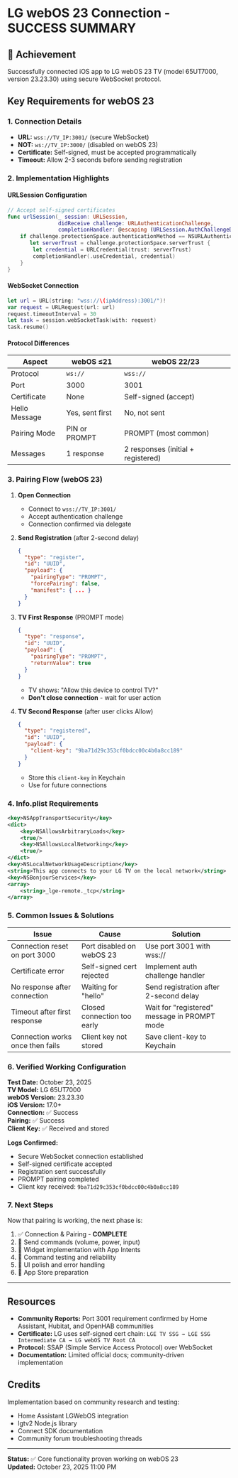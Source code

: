 # LG webOS 23 Connection - SUCCESS SUMMARY

## 🎉 Achievement
Successfully connected iOS app to LG webOS 23 TV (model 65UT7000, version 23.23.30) using secure WebSocket protocol.

## Key Requirements for webOS 23

### 1. Connection Details
- **URL:** `wss://TV_IP:3001/` (secure WebSocket)
- **NOT:** `ws://TV_IP:3000/` (disabled on webOS 23)
- **Certificate:** Self-signed, must be accepted programmatically
- **Timeout:** Allow 2-3 seconds before sending registration

### 2. Implementation Highlights

#### URLSession Configuration
```swift
// Accept self-signed certificates
func urlSession(_ session: URLSession, 
                didReceive challenge: URLAuthenticationChallenge, 
                completionHandler: @escaping (URLSession.AuthChallengeDisposition, URLCredential?) -> Void) {
    if challenge.protectionSpace.authenticationMethod == NSURLAuthenticationMethodServerTrust,
       let serverTrust = challenge.protectionSpace.serverTrust {
        let credential = URLCredential(trust: serverTrust)
        completionHandler(.useCredential, credential)
    }
}
```

#### WebSocket Connection
```swift
let url = URL(string: "wss://\(ipAddress):3001/")!
var request = URLRequest(url: url)
request.timeoutInterval = 30
let task = session.webSocketTask(with: request)
task.resume()
```

#### Protocol Differences

| Aspect | webOS ≤21 | webOS 22/23 |
|--------|-----------|-------------|
| Protocol | `ws://` | `wss://` |
| Port | 3000 | 3001 |
| Certificate | None | Self-signed (accept) |
| Hello Message | Yes, sent first | No, not sent |
| Pairing Mode | PIN or PROMPT | PROMPT (most common) |
| Messages | 1 response | 2 responses (initial + registered) |

### 3. Pairing Flow (webOS 23)

1. **Open Connection**
   - Connect to `wss://TV_IP:3001/`
   - Accept authentication challenge
   - Connection confirmed via delegate

2. **Send Registration** (after 2-second delay)
   ```json
   {
     "type": "register",
     "id": "UUID",
     "payload": {
       "pairingType": "PROMPT",
       "forcePairing": false,
       "manifest": { ... }
     }
   }
   ```

3. **TV First Response** (PROMPT mode)
   ```json
   {
     "type": "response",
     "id": "UUID",
     "payload": {
       "pairingType": "PROMPT",
       "returnValue": true
     }
   }
   ```
   - TV shows: "Allow this device to control TV?"
   - **Don't close connection** - wait for user action

4. **TV Second Response** (after user clicks Allow)
   ```json
   {
     "type": "registered",
     "id": "UUID",
     "payload": {
       "client-key": "9ba71d29c353cf0bdcc00c4b0a8cc189"
     }
   }
   ```
   - Store this `client-key` in Keychain
   - Use for future connections

### 4. Info.plist Requirements

```xml
<key>NSAppTransportSecurity</key>
<dict>
    <key>NSAllowsArbitraryLoads</key>
    <true/>
    <key>NSAllowsLocalNetworking</key>
    <true/>
</dict>
<key>NSLocalNetworkUsageDescription</key>
<string>This app connects to your LG TV on the local network</string>
<key>NSBonjourServices</key>
<array>
    <string>_lge-remote._tcp</string>
</array>
```

### 5. Common Issues & Solutions

| Issue | Cause | Solution |
|-------|-------|----------|
| Connection reset on port 3000 | Port disabled on webOS 23 | Use port 3001 with wss:// |
| Certificate error | Self-signed cert rejected | Implement auth challenge handler |
| No response after connection | Waiting for "hello" | Send registration after 2-second delay |
| Timeout after first response | Closed connection too early | Wait for "registered" message in PROMPT mode |
| Connection works once then fails | Client key not stored | Save client-key to Keychain |

### 6. Verified Working Configuration

**Test Date:** October 23, 2025  
**TV Model:** LG 65UT7000  
**webOS Version:** 23.23.30  
**iOS Version:** 17.0+  
**Connection:** ✅ Success  
**Pairing:** ✅ Success  
**Client Key:** ✅ Received and stored  

**Logs Confirmed:**
- Secure WebSocket connection established
- Self-signed certificate accepted
- Registration sent successfully
- PROMPT pairing completed
- Client key received: `9ba71d29c353cf0bdcc00c4b0a8cc189`

### 7. Next Steps

Now that pairing is working, the next phase is:
1. ✅ Connection & Pairing - **COMPLETE**
2. 🔄 Send commands (volume, power, input)
3. 🔄 Widget implementation with App Intents
4. 🔄 Command testing and reliability
5. 🔄 UI polish and error handling
6. 🔄 App Store preparation

---

## Resources

- **Community Reports:** Port 3001 requirement confirmed by Home Assistant, Hubitat, and OpenHAB communities
- **Certificate:** LG uses self-signed cert chain: `LGE TV SSG → LGE SSG Intermediate CA → LG webOS TV Root CA`
- **Protocol:** SSAP (Simple Service Access Protocol) over WebSocket
- **Documentation:** Limited official docs; community-driven implementation

## Credits

Implementation based on community research and testing:
- Home Assistant LGWebOS integration
- lgtv2 Node.js library
- Connect SDK documentation
- Community forum troubleshooting threads

---

**Status:** ✅ Core functionality proven working on webOS 23  
**Updated:** October 23, 2025 11:00 PM
